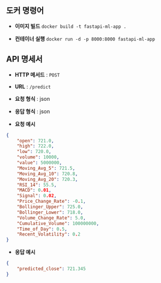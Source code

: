 ## **도커 명령어**

- **이미지 빌드**
`docker build -t fastapi-ml-app .`

- **컨테이너 실행**
`docker run -d -p 8000:8000 fastapi-ml-app`

## **API 명세서**

- **HTTP 메서드** : `POST`

- **URL** : `/predict`

- **요청 형식** : json

- **응답 형식** : json

- **요청 예시**
```json
{
    "open": 721.0,
    "high": 722.0,
    "low": 720.0,
    "volume": 10000,
    "value": 5000000,
    "Moving_Avg_5": 721.5,
    "Moving_Avg_10": 720.8,
    "Moving_Avg_20": 720.3,
    "RSI_14": 55.5,
    "MACD": 0.01,
    "Signal": 0.02,
    "Price_Change_Rate": -0.1,
    "Bollinger_Upper": 725.0,
    "Bollinger_Lower": 718.0,
    "Volume_Change_Rate": 5.0,
    "Cumulative_Volume": 100000000,
    "Time_of_Day": 0.5,
    "Recent_Volatility": 0.2
}
```
- **응답 예시**
```json
{
    "predicted_close": 721.345
}
```